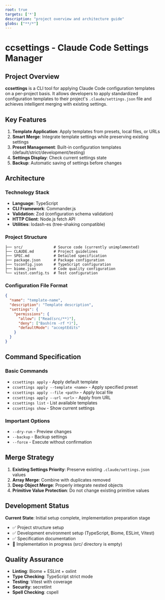 ```yaml
---
root: true
targets: ['*']
description: "project overview and architecture guide"
globs: ["**/*"]
---
```


# ccsettings - Claude Code Settings Manager

## Project Overview

**ccsettings** is a CLI tool for applying Claude Code configuration templates on a per-project basis. It allows developers to apply standardized configuration templates to their project's `.claude/settings.json` file and achieves intelligent merging with existing settings.

## Key Features

1. **Template Application**: Apply templates from presets, local files, or URLs
2. **Smart Merge**: Integrate template settings while preserving existing settings
3. **Preset Management**: Built-in configuration templates (default/strict/development/testing)
4. **Settings Display**: Check current settings state
5. **Backup**: Automatic saving of settings before changes

## Architecture

### Technology Stack
- **Language**: TypeScript
- **CLI Framework**: Commander.js  
- **Validation**: Zod (configuration schema validation)
- **HTTP Client**: Node.js fetch API
- **Utilities**: lodash-es (tree-shaking compatible)

### Project Structure
```
├── src/              # Source code (currently unimplemented)
├── CLAUDE.md         # Project guidelines
├── SPEC.md           # Detailed specification
├── package.json      # Package configuration
├── tsconfig.json     # TypeScript configuration
├── biome.json        # Code quality configuration
└── vitest.config.ts  # Test configuration
```

### Configuration File Format
```json
{
  "name": "template-name",
  "description": "Template description", 
  "settings": {
    "permissions": {
      "allow": ["Read(src/**)"],
      "deny": ["Bash(rm -rf *)"],
      "defaultMode": "acceptEdits"
    }
  }
}
```

## Command Specification

### Basic Commands
- `ccsettings apply` - Apply default template
- `ccsettings apply --template <name>` - Apply specified preset  
- `ccsettings apply --file <path>` - Apply local file
- `ccsettings apply --url <url>` - Apply from URL
- `ccsettings list` - List available templates
- `ccsettings show` - Show current settings

### Important Options
- `--dry-run` - Preview changes
- `--backup` - Backup settings  
- `--force` - Execute without confirmation

## Merge Strategy

1. **Existing Settings Priority**: Preserve existing `.claude/settings.json` values
2. **Array Merge**: Combine with duplicates removed
3. **Deep Object Merge**: Properly integrate nested objects
4. **Primitive Value Protection**: Do not change existing primitive values

## Development Status

**Current State**: Initial setup complete, implementation preparation stage
- ✅ Project structure setup
- ✅ Development environment setup (TypeScript, Biome, ESLint, Vitest)
- ✅ Specification documentation
- 🚧 Implementation in progress (src/ directory is empty)

## Quality Assurance

- **Linting**: Biome + ESLint + oxlint
- **Type Checking**: TypeScript strict mode
- **Testing**: Vitest with coverage
- **Security**: secretlint
- **Spell Checking**: cspell
